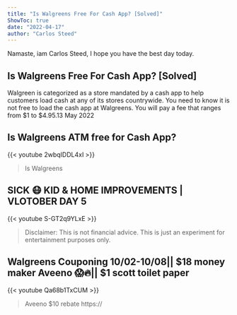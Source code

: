 ```yaml
---
title: "Is Walgreens Free For Cash App? [Solved]"
ShowToc: true 
date: "2022-04-17"
author: "Carlos Steed" 
---
```


Namaste, iam Carlos Steed, I hope you have the best day today.
## Is Walgreens Free For Cash App? [Solved]
Walgreen is categorized as a store mandated by a cash app to help customers load cash at any of its stores countrywide. You need to know it is not free to load the cash app at Walgreens. You will pay a fee that ranges from $1 to $4.95.13 May 2022

## Is Walgreens ATM free for Cash App?
{{< youtube 2wbqIDDL4xI >}}
>Is Walgreens

## SICK 😷 KID & HOME IMPROVEMENTS | VLOTOBER DAY 5
{{< youtube S-GT2q9YLxE >}}
>Disclaimer: This is not financial advice. This is just an experiment for entertainment purposes only.

## Walgreens Couponing 10/02-10/08|| $18 money maker Aveeno 😱🔥|| $1 scott toilet paper
{{< youtube Qa68b1TxCUM >}}
>Aveeno $10 rebate https://

